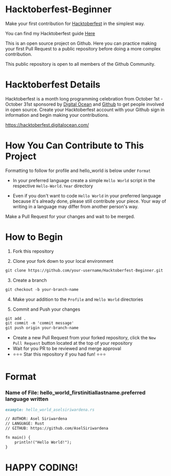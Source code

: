 # Hacktoberfest-Beginner
Make your first contribution for [Hacktoberfest](https://hacktoberfest.digitalocean.com) in the simplest way.

You can find my Hacktoberfest guide [Here](https://medium.com/@aselsiriwardena/what-is-hacktoberfest-how-to-get-a-free-t-shirt-9ff2344314c4)

This is an open source project on Github.  Here you can practice making your first Pull Request to a public repository before doing a more complex contribution.

This public repository is open to all members of the Github Community.

# Hacktoberfest Details
Hacktoberfest is a month long programming celebration from October 1st - October 31st sponsored by [Digital Ocean](https://www.digitalocean.com/) and [Github](https://github.com/blog/2433-celebrate-open-source-this-october-with-hacktoberfest) to get people involved in open source.  Create your Hacktoberfest account with your Github sign in information and begin making your contributions.

https://hacktoberfest.digitalocean.com/

# How You Can Contribute to This Project
Formatting to follow for profile and hello_world is below under `Format`
- In your preferred language create a simple `Hello World` script in the respective `Hello-World.Year` directory

- Even if you don't want to code `Hello World` in your preferred language because it's already done, please still contribute your piece.  Your way of writing in a language may differ from another person's way.

Make a Pull Request for your changes and wait to be merged.

# How to Begin
1. Fork this repository

2. Clone your fork down to your local environment
```markdown
git clone https://github.com/your-username/Hacktoberfest-Beginner.git
```

3. Create a branch
```markdown
git checkout -b your-branch-name
```

4. Make your addition to the `Profile` and `Hello World` directories

5. Commit and Push your changes
```markdown
git add .
git commit -m 'commit message'
git push origin your-branch-name
```

- Create a new Pull Request from your forked repository, click the `New Pull Request` button located at the top of your repository
- Wait for you PR to be reviewed and merge approval
- :star::star::star: Star this repository if you had fun! :star::star::star:

# Format

### Name of File: hello_world_firstinitiallastname.preferred language written
```markdown
example: hello_world_aselsiriwardena.rs
```

```markdown
// AUTHOR: Asel Siriwardena
// LANGUAGE: Rust
// GITHUB: https://github.com/AselSiriwardena

fn main() {
    println!("Hello World!");
}
```

# HAPPY CODING!
